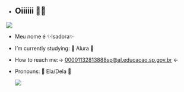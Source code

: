 -  ## Oiiiiii 🫦🫦
  ![](https://media.tenor.com/jMJ25jIgOPgAAAAM/shaq-shimmy.gif)
-  Meu nome é ✨Isadora✨
-  I’m currently studying: 🍃 Alura 🍃
-  How to reach me:→ 00001132813888sp@al.educacao.sp.gov.br ←
-  Pronouns: 💞 Ela/Dela 💞

    ![](https://media.tenor.com/8LBHwzkdFwQAAAAM/monsters-and-memories-skeleton.gif)
